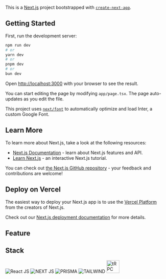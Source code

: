 This is a [Next.js](https://nextjs.org/) project bootstrapped with [`create-next-app`](https://github.com/vercel/next.js/tree/canary/packages/create-next-app).

## Getting Started

First, run the development server:

```bash
npm run dev
# or
yarn dev
# or
pnpm dev
# or
bun dev
```

Open [http://localhost:3000](http://localhost:3000) with your browser to see the result.

You can start editing the page by modifying `app/page.tsx`. The page auto-updates as you edit the file.

This project uses [`next/font`](https://nextjs.org/docs/basic-features/font-optimization) to automatically optimize and load Inter, a custom Google Font.

## Learn More

To learn more about Next.js, take a look at the following resources:

- [Next.js Documentation](https://nextjs.org/docs) - learn about Next.js features and API.
- [Learn Next.js](https://nextjs.org/learn) - an interactive Next.js tutorial.

You can check out [the Next.js GitHub repository](https://github.com/vercel/next.js/) - your feedback and contributions are welcome!

## Deploy on Vercel

The easiest way to deploy your Next.js app is to use the [Vercel Platform](https://vercel.com/new?utm_medium=default-template&filter=next.js&utm_source=create-next-app&utm_campaign=create-next-app-readme) from the creators of Next.js.

Check out our [Next.js deployment documentation](https://nextjs.org/docs/deployment) for more details.

## Feature
<!--

-🛠️ Complete SaaS Built From Scratch
-💻 Beautiful Landing Page & Pricing Page Included
-💳 Free & Pro Plan Using Stripe
-📄 A Beautiful And Highly Functional PDF Viewer
-🔄 Streaming API Responses in Real-Time
-🔒 Authentication Using Kinde
-🎨 Clean, Modern UI Using 'shadcn-ui'
-🚀 Optimistic UI Updates for a Great UX
-⚡ Infinite Message Loading for Performance
-📤 Intuitive Drag n’ Drop Uploads
-✨ Instant Loading States
-🔧 Modern Data Fetching Using tRPC & Zod
-🧠 LangChain for Infinite AI Memory
-🌲 Pinecone as our Vector Storage
-📊 Prisma as our ORM
-🔤 100% written in TypeScript
-🎁 ...much more
-->
## Stack 
![React JS](https://img.shields.io/badge/React-20232A?style=for-the-badge&logo=react&logoColor=61DAFB) ![NEXT JS](https://img.shields.io/badge/next%20js-000000?style=for-the-badge&logo=nextdotjs&logoColor=white) ![PRISMA](https://img.shields.io/badge/Prisma-3982CE?style=for-the-badge&logo=Prisma&logoColor=white)
![TAILWIND](https://img.shields.io/badge/Tailwind_CSS-38B2AC?style=for-the-badge&logo=tailwind-css&logoColor=white) <img src="https://trpc.io/img/logo.svg" width='40' height='40' alt='tRPC'>

